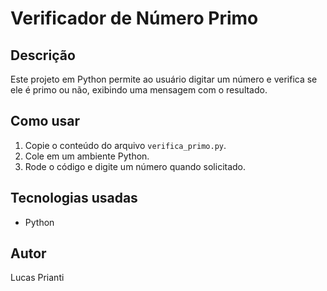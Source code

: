 # Verificador de Número Primo

## Descrição
Este projeto em Python permite ao usuário digitar um número e verifica se ele é primo ou não, exibindo uma mensagem com o resultado.

## Como usar
1. Copie o conteúdo do arquivo `verifica_primo.py`.
2. Cole em um ambiente Python.
3. Rode o código e digite um número quando solicitado.

## Tecnologias usadas
- Python 

## Autor
Lucas Prianti
